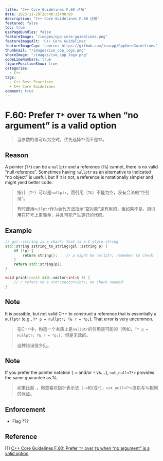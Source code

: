 ```yaml
---
title: "C++ Core Guidelines F.60 注解"
date: 2023-11-20T20:40:33+08:00
description: "C++ Core Guidelines F.60 注解"
featured: false
toc: true
usePageBundles: false
featureImage: "/images/cpp-core-guidelines.png"
featureImageAlt: 'C++ Core Guidelines'
featureImageCap: 'source: https://github.com/isocpp/CppCoreGuidelines'
thumbnail: "/images/iso_cpp_logo.png"
shareImage: "/images/iso_cpp_logo.png"
codeLineNumbers: true
figurePositionShow: true
categories:
  - C++
tags:
  - C++ Best Practices
  - C++ Core Guidelines
comment: true
---
```


# F.60: Prefer `T*` over `T&` when “no argument” is a valid option

>当参数的值可以为空时，优先选择`T*`而不是`T&`。

## Reason

A pointer (`T*`) can be a `nullptr` and a reference (`T&`) cannot, there is no valid “null reference”. Sometimes having `nullptr` as an alternative to indicated “no object” is useful, but if it is not, a reference is notationally simpler and might yield better code.

>指针（`T*`）可以是`nullptr`，而引用（`T&`）不能为空，没有合法的“空引用”。
>
>有时使用`nullptr`作为替代方法指示“空对象”是有用的，但如果不是，则引用在符号上更简单，并且可能产生更好的代码。

## Example

```c++
// gsl::zstring is a char*; that is a C-style string
std::string zstring_to_string(gsl::zstring p) {
    if (!p) {
        return string{};    // p might be nullptr; remember to check
    }
    return std::string{p};
}

void print(const std::vector<int>& r) {
    // r refers to a std::vector<int>; no check needed
}
```

## Note

It is possible, but not valid C++ to construct a reference that is essentially a `nullptr` (e.g., `T* p = nullptr; T& r = *p;`). That error is very uncommon.

>在C++中，构造一个本质上是`nullptr`的引用是可能的（例如，`T* p = nullptr; T& r = *p;`），但是无效的。
>
>这种错误很少见。

## Note

If you prefer the pointer notation (`->` and/or `*` vs. `.`), `not_null<T*>` provides the same guarantee as `T&`.

>如果比起`.`，你更喜欢指针表示法（`->`和/或`*`），`not_null<T*>`提供与`T&`相同的保证。

## Enforcement

- Flag ???

## Reference

[1] [C++ Core Guidelines F.60: Prefer `T*` over `T&` when “no argument” is a valid option](https://isocpp.github.io/CppCoreGuidelines/CppCoreGuidelines#f60-prefer-t-over-t-when-no-argument-is-a-valid-option)
